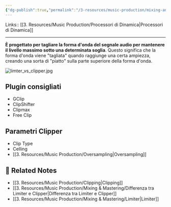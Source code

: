 ```yaml
---
{"dg-publish":true,"permalink":"/3-resources/music-production/mixing-and-mastering/clipper/"}
---
```


Links:: [[3. Resources/Music Production/Processori di Dinamica\|Processori di Dinamica]]

---
**È progettato per tagliare la forma d'onda del segnale audio per mantenere il livello massimo sotto una determinata soglia**. Questo significa che la forma d'onda viene "tagliata" quando raggiunge una certa ampiezza, creando una sorta di "piatto" sulla parte superiore della forma d'onda.

![limter_vs_clipper.jpg](/img/user/3.%20Resources/Attachments/limter_vs_clipper.jpg)

## Plugin consigliati

- GClip
- ClipShifter
- Clipmax
- Free Clip


## Parametri Clipper

- Clip Type
- Celling
- [[3. Resources/Music Production/Oversampling\|Oversampling]]


## 🔗 Related Notes

- [[3. Resources/Music Production/Clipping\|Clipping]]
- [[3. Resources/Music Production/Mixing & Mastering/Differenza tra Limiter e Clipper\|Differenza tra Limiter e Clipper]]
- [[3. Resources/Music Production/Mixing & Mastering/Limiter\|Limiter]]